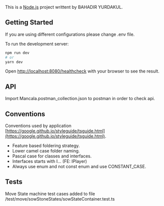 This is a [Node.js](https://nodejs.org/en/) project writtent by BAHADIR YURDAKUL.

## Getting Started

If you are using different configurations please change .env file.

To run the development server:

```bash
npm run dev
# or
yarn dev
```

Open [http://localhost:8080/healthcheck](http://localhost:8080/healthcheck) with your browser to see the result.

## API

Import Mancala.postman_collection.json to postman in order to check api.

## Conventions

Conventions used by application [https://google.github.io/styleguide/tsguide.html](https://google.github.io/styleguide/tsguide.html).

* Feature based foldering strategy.
* Lower camel case folder naming.
* Pascal case for classes and interfaces.
* Interfaces starts with I... (FE: IPlayer)
* Always use enum and not const enum and use CONSTANT_CASE.

## Tests

Move State machine test cases added to file /test/move/sowStoneStates/sowStateContainer.test.ts